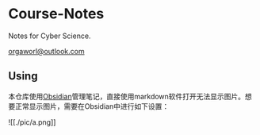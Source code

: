# Course-Notes

Notes for Cyber Science.

orgaworl@outlook.com

## Using
本仓库使用[Obsidian](https://obsidian.md/)管理笔记，直接使用markdown软件打开无法显示图片。想要正常显示图片，需要在Obsidian中进行如下设置：

![[./pic/a.png]]


